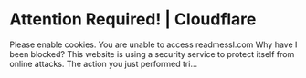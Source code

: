  # Attention Required! \| Cloudflare   
Please enable cookies. You are unable to access readmessl.com Why have I been blocked? This website is using a security service to protect itself from online attacks. The action you just performed tri...   
